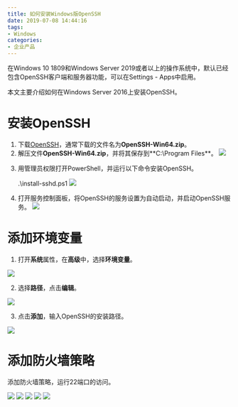 ```yaml
---
title: 如何安装Windows版OpenSSH
date: 2019-07-08 14:44:16
tags:
- Windows
categories:
- 企业产品
---
```

在Windows 10 1809和Windows Server 2019或者以上的操作系统中，默认已经包含OpenSSH客户端和服务器功能，可以在Settings - Apps中启用。

本文主要介绍如何在Windows Server 2016上安装OpenSSH。

# 安装OpenSSH

1. 下载[OpenSSH](https://github.com/PowerShell/Win32-OpenSSH/releases)，通常下载的文件名为**OpenSSH-Win64.zip**。
2. 解压文件**OpenSSH-Win64.zip**，并将其保存到**C:\Program Files\**。
![](/images/362.png)
<!-- more -->
3. 用管理员权限打开PowerShell，并运行以下命令安装OpenSSH。

	.\install-sshd.ps1
![](/images/363.png)
4. 打开服务控制面板，将OpenSSH的服务设置为自动启动，并启动OpenSSH服务。
![](/images/364.png)

# 添加环境变量

1. 打开**系统**属性，在**高级**中，选择**环境变量**。

![](/images/365.png)

2. 选择**路径**，点击**编辑**。

![](/images/366.png)

3. 点击**添加**，输入OpenSSH的安装路径。

![](/images/367.png)

# 添加防火墙策略

添加防火墙策略，运行22端口的访问。

![](/images/368.png)
![](/images/369.png)
![](/images/370.png)
![](/images/371.png)
![](/images/372.png)

